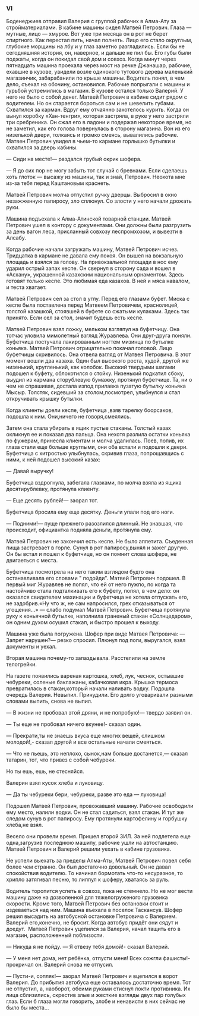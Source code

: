 ### VI

Боденеджиев отправил Валерия с группой рабочих в Алма-Ату за стройматериалами.
В кабине машины сидел Матвей Петрович.
Глаза — мутные, лицо — хмурое.
Вот уже три месяца он в рот не берет спиртного.
Как перестал пить, начал полнеть.
Лицо его стало округлым, глубокие морщины на лбу и у глаз заметно разгладились.
Если бы не сегодняшняя история, он, наверное, и дальше не пил бы.
Его губы были поджаты, когда он покидал свой дом и совхоз.
Когда минут через пятнадцать машина проехала через мост на речке Джанашар, рабочие, ехавшие в кузове, увидели возле одинокого тутового дерева маленький магазинчик, забарабанили по крыше машины.
Водитель понял, в чем дело, съехал на обочину, остановился.
Рабочие попрыгали с машины и гурьбой устремились в магазин.
В кузове остался только Валерий.
У него не было с собой денег.
Матвей Петрович в кабине сидит рядом с водителем.
Но он старается бороться сам и не шевелить губами.
Схватился за карман.
Вдруг ему отчаянно захотелось курить.
Когда он вынул коробку «Хан-тенгри», которая застряла, в руке у него застряли три сребреника.
Он сжал его в ладони и подержал некоторое время, но не заметил, как его голова повернулась в сторону магазина.
Вон из его низепькой двери, толкаясь и громко смеясь, вывалились рабочие.
Матвен Петрович увидел в чьем-то кармане горлышко бутылки и схватился за дверь кабины.

— Сиди на месте!— раздался грубый окрик шофера.

— Я до сих пор не могу забыть тот случай с бревнами.
Если сделаешь хоть глоток — высажу из машины, так и знай, Петрович.
Неохота мне из-за тебя перед Каштановым краснеть.

Матвей Петрович молча отпустил ручку дверцы.
Выбросил в окно незажженную папиросу, зло сплюнул.
Со злости у него начали дрожать руки.



Машина подъехала к Алма-Атинской товарной станции.
Матвей Петрович ушел в контору с документами.
Они должны были разгрузить за день вагон леса, присланный совхозу леспромхозом, и вывезти в Алсабу.

Когда рабочие начали загружать машину, Матвей Петрович исчез.
Тридцатка в кармане не давала ему покоя.
Он вышел на вокзальную площадь и взялся за голову.
На привокзальной площади в нос ему ударил острый запах кеспе.
Он свернул в сторону сада и вошел в «Асхану», украшенной казахским национальным орнаментом.
Здесь готовят только кеспе.
Это любимая еда казахов.
В ней и мяса навалом, и теста хватает.

Матвей Петрович сел за стол в углу.
Перед его глазами буфет.
Миска с кеспе была поставлена ​​перед Матвеем Петровичем, краснолицей, толстой казашкой, стоявшей в буфете со сжатыми кулаками.
Здесь так принято.
Если сел за стол, значит будешь есть кеспе.

Матвей Петрович взял ложку, мельком взгляпул на буфетчицу.
Она тотчас уловила мимолетный взгляд Журавлева.
Они друг-друга поняли.
Буфетчица постучала лакированным ногтем мизинца по бутылке коньяка.
Матвей Петрович отрицательно покачал головой.
Лицо буфетчицы скривилось.
Она отвела взгляд от Матвея Петровича.
В этот момент вошли два казаха.
Один был высокого роста, худой, другой же низенький, кругленький, как колобок.
Высокий твердыми шагами подошел к буфету, облокотился о стойку.
Низенький подкатил сбоку, выудил из кармана сторублевую бумажку, протянул буфетчице.
Та, ни о чем не спрашивая, достала изпод прилавка пузатую бутылку коньяка Мысыр.
Толстяк, сидевший за столом,посмотрел, улыбнулся и стал откручивать крышку бутылки.


Когда клиенты доели кеспе, буфетчица ,взяв тарелку боорсаков, подошла к ним.
Они,ничего не говоря,смеялись.

Затем она стала убирать в ящик пустые стаканы.
Толстый казах окликнул ее и показал два пальца.
Она нехотя разлила остатки коньяка по фужерам, принесла клиентам и молча удалилась.
Поев, попив, их глаза стали еще больше круглыми, они оба встали и подошли к двери.
Буфетчица с хитростью улыбнулась, скривив глаза, попрощавщись с ними, к ней подошел высокий казах:

— Давай выручку!

Буфетчица вздрогнула, забегала глазками, по молча взяла из ящика десятирублевку, протянула клиенту.

— Еще десять рублей!— заорал тот.

Буфетчица бросила ему еще десятку.
Деньги упали под его ноги.

— Подними!— пуще прежнего разозлился длинный.
Не знавшая, что происходит, официантка подняла деньги, протянула ему.

Матвей Петрович не закончил есть кеспе.
Не было аппетита.
Съеденная пища застревает в горле.
Сунул в рот папиросу,вынял и зажег другую.
Он бы встал и пошел к буфетчице, но он помнит слова шофера, не двигаеться с места.

Буфетчица посмотрела на него таким взглядом будто она останавливала его словами " подойди".
Матвей Петрович подошел.
В первый миг Журавлев не попял, что ей от него пужпо, по когда та настойчиво стала подталкивать его к буфету, попял, в чем дело: он оказался свидетелем махинации и буфетчица не хотела отпускать его, не задобрив.«Ну что ж, не сам напросился, грех отказываться от угощения...» — слабо подумал Матвей Петрович.
Буфетчица протянула руку к коньячной бутылке, наполнила граненый стакан «Солнцедаром», он одним духом осушил стакап, и быстро прошел к выходу.

Машина уже была погружена.
Шофер при виде Матвея Петровича:
— Запрет нарушен?— резко спросил.
Плюнул под поги, выругался, взял документы и уехал.

Вторая машина почему-то запаздывала.
Расстелили на земле телогрейки.

На газете появились вареная картошка, хлеб, лук, чеснок, остывшие чебуреки, соленые баклажаны, кабачковая икра.
Крышка термоса превратилась в стакан,который начали наливать водку.
Подошла очередь Валерия.
Невыпил.
Принудили.
Его долго уговаривали разными словами выпить, снова не выпил.

— В жизни не пробовал этой дряни, и не попробую!— твердо заявил он.

— Ты еще не пробовал ничего вкунее!- сказал один.

— Прекрати,ты не знаешь вкуса еще многих вещей, слишком молодой!,- сказал другой и все остальные начали смеяться.

— Что не пьешь, это неплохо, сынок,нам больше достанется,— сказал татарин, тот, что привез с собой чебуреки.

Но ты ешь, ешь, не стесняйся.

Валерин взял кусок хлеба и луковицу.

— Да ты чебуреки бери, чебуреки, разве это еда — луковица!


Подошел Матвей Петрович, провожавший машину.
Рабочие освободили ему место, налили водки.
Он не стал садиться, взял стакан.
И тут же следом сунув в рот папиросу.
Ему протянули картофелину и горбушку хлеба,не взял.

Весело они провели время.
Пришел второй ЗИЛ.
За ней подлетела еще одна,загрузив последнюю машипу, рабочие ушли на автостанцию.
Матвей Петрович и Валерий решили уехать в кабине грузовика.

Не успели выехать за пределы Алма-Аты, Матвей Петрович повел себя более чем странно.
Он был достаточно довольный.
Он не давал спокойствия водителю.
То начинал бормотать что-то несуразное, то хрипло затягивал песню, то липпул к шоферу, хватаясь за руль.



Водитель торопится успеть в совхоз, пока не стемнело.
Но не мог вести машину даже на дозволенной для тяжелогруженого грузовика скорости.
Кроме того, Матвей Петрович без остановки стоит и издеваеться над ним.
Машина въехала в поселок Таскансув.
Шофер решил высадить на автобусной остановке Петровича с Валерием.
Валерий его,конечно, не бросит.
Когда автобус придёт они сядут и доедут.
 Матвей Петрович уцепился за Валерия, начал тащить его в магазин, расположенный поблизости.

— Никуда я не пойду.
— Я отвезу тебя домой!- сказал Валерий.

— У меня нет дома, нет ребёнка, отпусти меня!
Всех сожгли фашисты!- прокричал он.
Валерий снова не отпусил.

— Пусти-и, сопляк!— заорал Матвей Петрович и вцепился в ворот Валерия.
До прибытия автобуса еще оставалось достаточно время.
Тот не отпустил, а, наоборот, обеими руками стиснул локти противника.
Их лица сблизились, скрестив злые и жесткие взгляды двух пар голубых глаз.
Если б глаза могли говорить, злобе и ненависти в них сейчас не было бы места...
